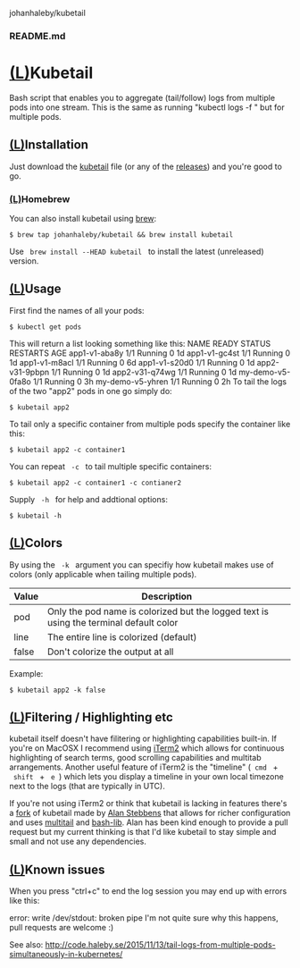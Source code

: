 johanhaleby/kubetail

###    README.md

# [(L)](https://github.com/johanhaleby/kubetail#kubetail)Kubetail

Bash script that enables you to aggregate (tail/follow) logs from multiple pods into one stream. This is the same as running "kubectl logs -f " but for multiple pods.

## [(L)](https://github.com/johanhaleby/kubetail#installation)Installation

Just download the [kubetail](https://raw.githubusercontent.com/johanhaleby/kubetail/master/kubetail) file (or any of the [releases](https://github.com/johanhaleby/kubetail/releases)) and you're good to go.

### [(L)](https://github.com/johanhaleby/kubetail#homebrew)Homebrew

You can also install kubetail using [brew](https://brew.sh/):

	$ brew tap johanhaleby/kubetail && brew install kubetail

Use ` brew install --HEAD kubetail ` to install the latest (unreleased) version.

## [(L)](https://github.com/johanhaleby/kubetail#usage)Usage

First find the names of all your pods:

	$ kubectl get pods

This will return a list looking something like this:
NAME READY STATUS RESTARTS AGE
app1-v1-aba8y 1/1 Running 0 1d
app1-v1-gc4st 1/1 Running 0 1d
app1-v1-m8acl 1/1 Running 0 6d
app1-v1-s20d0 1/1 Running 0 1d
app2-v31-9pbpn 1/1 Running 0 1d
app2-v31-q74wg 1/1 Running 0 1d
my-demo-v5-0fa8o 1/1 Running 0 3h
my-demo-v5-yhren 1/1 Running 0 2h
To tail the logs of the two "app2" pods in one go simply do:

	$ kubetail app2

To tail only a specific container from multiple pods specify the container like this:

	$ kubetail app2 -c container1

You can repeat ` -c ` to tail multiple specific containers:

	$ kubetail app2 -c container1 -c contianer2

Supply ` -h ` for help and addtional options:

	$ kubetail -h

## [(L)](https://github.com/johanhaleby/kubetail#colors)Colors

By using the ` -k ` argument you can specifiy how kubetail makes use of colors (only applicable when tailing multiple pods).

| Value | Description |
| --- | --- |
| pod | Only the pod name is colorized but the logged text is using the terminal default color |
| line | The entire line is colorized (default) |
| false | Don't colorize the output at all |

Example:

	$ kubetail app2 -k false

## [(L)](https://github.com/johanhaleby/kubetail#filtering--highlighting-etc)Filtering / Highlighting etc

kubetail itself doesn't have filitering or highlighting capabilities built-in. If you're on MacOSX I recommend using [iTerm2](https://www.iterm2.com/) which allows for continuous highlighting of search terms, good scrolling capabilities and multitab arrangements. Another useful feature of iTerm2 is the "timeline" (` cmd ` + ` shift ` + ` e `) which lets you display a timeline in your own local timezone next to the logs (that are typically in UTC).

If you're not using iTerm2 or think that kubetail is lacking in features there's a [fork](https://github.com/aks/kubetail) of kubetail made by [Alan Stebbens](https://github.com/aks) that allows for richer configuration and uses [multitail](https://www.vanheusden.com/multitail/) and [bash-lib](https://github.com/aks/bash-lib). Alan has been kind enough to provide a pull request but my current thinking is that I'd like kubetail to stay simple and small and not use any dependencies.

## [(L)](https://github.com/johanhaleby/kubetail#known-issues)Known issues

When you press "ctrl+c" to end the log session you may end up with errors like this:

error: write /dev/stdout: broken pipe
I'm not quite sure why this happens, pull requests are welcome :)

See also: http://code.haleby.se/2015/11/13/tail-logs-from-multiple-pods-simultaneously-in-kubernetes/